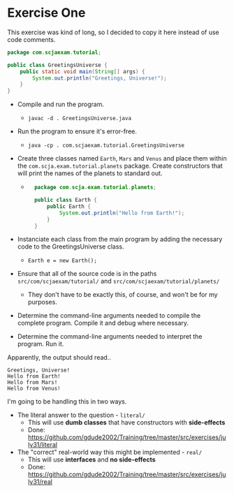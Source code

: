 Exercise One
============

This exercise was kind of long, so I decided to copy it here instead of
use code comments.

```java
package com.scjaexam.tutorial;

public class GreetingsUniverse {
    public static void main(String[] args) {
        System.out.println("Greetings, Universe!");
    }
}
```

* Compile and run the program.
    * `javac -d . GreetingsUniverse.java`
* Run the program to ensure it's error-free.
    * `java -cp . com.scjaexam.tutorial.GreetingsUniverse`
* Create three classes named `Earth`, `Mars` and `Venus` and place them
    within the `com.scja.exam.tutorial.planets` package. Create constructors
    that will print the names of the planets to standard out.
    * ```java
        package com.scja.exam.tutorial.planets;

        public class Earth {
            public Earth {
                System.out.println("Hello from Earth!");
            }
        }
      ```

* Instanciate each class from the main program by adding the necessary code to
    the GreetingsUniverse class.
    * `Earth e = new Earth();`
* Ensure that all of the source code is in the paths
    `src/com/scjaexam/tutorial/` and `src/com/scjaexam/tutorial/planets/`
    * They don't have to be exactly this, of course, and won't be for my purposes.
* Determine the command-line arguments needed to compile the complete program.
    Compile it and debug where necessary.
* Determine the command-line arguments needed to interpret the program. Run it.

Apparently, the output should read..

```
Greetings, Universe!
Hello from Earth!
Hello from Mars!
Hello from Venus!
```

I'm going to be handling this in two ways.
* The literal answer to the question - `literal/`
    * This will use **dumb classes** that have constructors with **side-effects**
    * Done: https://github.com/gdude2002/Training/tree/master/src/exercises/july31/literal
* The "correct" real-world way this might be implemented - `real/`
    * This will use **interfaces** and **no side-effects**
    * Done: https://github.com/gdude2002/Training/tree/master/src/exercises/july31/real
